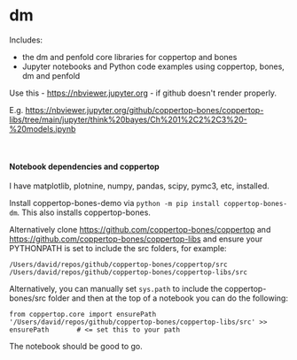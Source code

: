 # dm

Includes:
- the dm and penfold core libraries for coppertop and bones
- Jupyter notebooks and Python code examples using coppertop, bones, dm and penfold

Use this - https://nbviewer.jupyter.org - if github doesn't render properly. 

E.g. https://nbviewer.jupyter.org/github/coppertop-bones/coppertop-libs/tree/main/jupyter/think%20bayes/Ch%201%2C2%2C3%20-%20models.ipynb


<br>

#### Notebook dependencies and coppertop

I have matplotlib, plotnine, numpy, pandas, scipy, pymc3, etc, installed.

Install coppertop-bones-demo via `python -m pip install coppertop-bones-dm`. This also installs coppertop-bones.

Alternatively clone https://github.com/coppertop-bones/coppertop and https://github.com/coppertop-bones/coppertop-libs 
and ensure your PYTHONPATH is set to include the src folders, for example:

```
/Users/david/repos/github/coppertop-bones/coppertop/src 
/Users/david/repos/github/coppertop-bones/coppertop-libs/src
```

Alternatively, you can manually set `sys.path` to include the coppertop-bones/src folder and then at the top of a 
notebook you can do the following:

```
from coppertop.core import ensurePath
'/Users/david/repos/github/coppertop-bones/coppertop-libs/src' >> ensurePath       # <= set this to your path
```

The notebook should be good to go.

